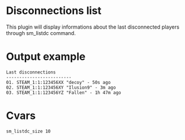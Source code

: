 # Disconnections list
This plugin will display informations about the last disconnected players through sm_listdc command.

# Output example
```
Last disconnections
-------------------------
01. STEAM_1:1:123456XX "decoy" - 50s ago
02. STEAM_1:1:123456XY "Ilusion9" - 3m ago
03. STEAM_1:1:123456YZ "Fallen" - 1h 47m ago
```

# Cvars
```
sm_listdc_size 10
```
